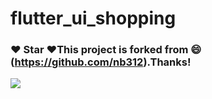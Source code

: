 # flutter_ui_shopping
### :heart: Star :heart:This project is forked from :smile:(https://github.com/nb312).Thanks!
<img src="doc/part3.jpg"/>
